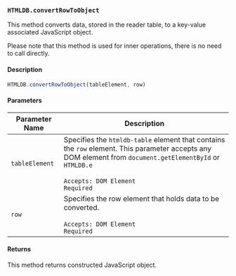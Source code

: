 ### `HTMLDB.convertRowToObject`

This method converts data, stored in the reader table, to a key-value associated JavaScript object.

Please note that this method is used for inner operations, there is no need to call directly.

#### Description

```javascript
HTMLDB.convertRowToObject(tableElement, row)
```

#### Parameters

| Parameter Name             | Description                               |
| -------------------------- | ----------------------------------------- |
| `tableElement` | Specifies the `htmldb-table` element that contains the `row` element. This parameter accepts any DOM element from `document.getElementById` or `HTMLDB.e`<br><br>`Accepts: DOM Element`<br>`Required` |
| `row` | Specifies the row element that holds data to be converted.<br><br>`Accepts: DOM Element`<br>`Required` |

#### Returns

This method returns constructed JavaScript object.
